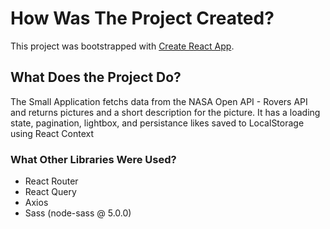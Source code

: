 # How Was The Project Created?

This project was bootstrapped with [Create React App](https://github.com/facebook/create-react-app).

## What Does the Project Do?

The Small Application fetchs data from the NASA Open API - Rovers API and returns pictures and a short description for the picture. It has a loading state, pagination, lightbox, and persistance likes saved to LocalStorage using React Context

### What Other Libraries Were Used?
- React Router
- React Query
- Axios
- Sass (node-sass @ 5.0.0)
